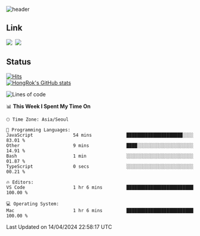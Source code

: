 ![header](https://capsule-render.vercel.app/api?type=waving&color=065ac9&height=300&section=header&text=HongRok%20K.&fontSize=80&animation=fadeIn&fontColor=FFFFFF&fontAlignY=45)

## Link
<a href="https://instagram.com/_hongrok"><img src="https://img.shields.io/badge/Instagram-E4405F?style=for-the-badge&logo=Instagram&logoColor=white"/></a>&nbsp;
<img src="https://img.shields.io/badge/HongRok @hlog2e-5865F2?style=for-the-badge&logo=Discord&logoColor=white"/>&nbsp;

## Status
[![Hits](https://hits.seeyoufarm.com/api/count/incr/badge.svg?url=https%3A%2F%2Fgithub.com%2Fhlog2e&count_bg=%2358CAFB&title_bg=%23555555&icon=&icon_color=%23E7E7E7&title=hits&edge_flat=false)](https://hits.seeyoufarm.com)<br/>
[![HongRok's GitHub stats](https://github-readme-stats.vercel.app/api?username=hlog2e)](https://github.com/anuraghazra/github-readme-stats)
<!--START_SECTION:waka-->
![Lines of code](https://img.shields.io/badge/From%20Hello%20World%20I%27ve%20Written-492.3%20thousand%20lines%20of%20code-blue)

📊 **This Week I Spent My Time On** 

```text
🕑︎ Time Zone: Asia/Seoul

💬 Programming Languages: 
JavaScript               54 mins             █████████████████████░░░░   83.01 % 
Other                    9 mins              ████░░░░░░░░░░░░░░░░░░░░░   14.91 % 
Bash                     1 min               ░░░░░░░░░░░░░░░░░░░░░░░░░   01.87 % 
TypeScript               0 secs              ░░░░░░░░░░░░░░░░░░░░░░░░░   00.21 % 

🔥 Editors: 
VS Code                  1 hr 6 mins         █████████████████████████   100.00 % 

💻 Operating System: 
Mac                      1 hr 6 mins         █████████████████████████   100.00 % 
```


 Last Updated on 14/04/2024 22:58:17 UTC
<!--END_SECTION:waka-->
